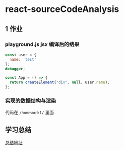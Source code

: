 # react-sourceCodeAnalysis

## 1 作业

### playground.js jsx 编译后的结果

```javascript
const user = {
  name: 'test'
};
debugger;

const App = () => {
  return createElement("div", null, user.name);
};
```

### 实现的数据结构与渲染

代码在 `/homework1/` 里面

## 学习总结

[总结地址](https://github.com/heyunjiang/Blog/blob/master/react/react%E6%BA%90%E7%A0%81%E8%A7%A3%E8%AF%BB.md)
